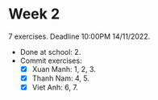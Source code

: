 # Week 2

7 exercises. Deadline 10:00PM 14/11/2022.

- Done at school: 2.
- Commit exercises:
  - [x] Xuan Manh: 1, 2, 3.
  - [x] Thanh Nam: 4, 5.
  - [x] Viet Anh: 6, 7.
